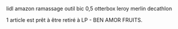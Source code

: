 lidl
amazon 
    ramassage outil
    bic 0,5
    otterbox
leroy merlin 
decathlon 

1 article est prêt à être retiré à LP - BEN AMOR FRUITS.
